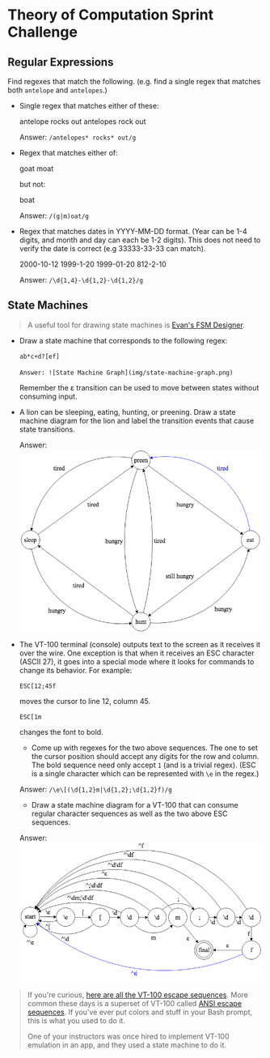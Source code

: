 # Theory of Computation Sprint Challenge

## Regular Expressions

Find regexes that match the following. (e.g. find a single regex that matches
both `antelope` and `antelopes`.)

*   Single regex that matches either of these:

    antelope rocks out
    antelopes rock out

    Answer: `/antelopes* rocks* out/g`

*   Regex that matches either of:

    goat
    moat

    but not:

    boat

    Answer: `/(g|m)oat/g`

*   Regex that matches dates in YYYY-MM-DD format. (Year can be 1-4 digits, and
    month and day can each be 1-2 digits). This does not need to verify the date
    is correct (e.g 33333-33-33 can match).

    2000-10-12
    1999-1-20
    1999-01-20
    812-2-10

    Answer: `/\d{1,4}-\d{1,2}-\d{1,2}/g`

## State Machines

> A useful tool for drawing state machines is [Evan's FSM
> Designer](http://madebyevan.com/fsm/).

*   Draw a state machine that corresponds to the following regex:

        ab*c+d?[ef]

        Answer: ![State Machine Graph](img/state-machine-graph.png)

    Remember the ε transition can be used to move between states without
    consuming input.

*   A lion can be sleeping, eating, hunting, or preening. Draw a state
    machine diagram for the lion and label the transition events that
    cause state transitions.

    Answer: ![Lion state machine](img/lion-state-machine.png)

*   The VT-100 terminal (console) outputs text to the screen as it
    receives it over the wire. One exception is that when it receives an
    ESC character (ASCII 27), it goes into a special mode where it looks
    for commands to change its behavior. For example:

        ESC[12;45f

    moves the cursor to line 12, column 45.

        ESC[1m

    changes the font to bold.

    *   Come up with regexes for the two above sequences. The one to set the
        cursor position should accept any digits for the row and column. The
        bold sequence need only accept `1` (and is a trivial regex). (ESC is
        a single character which can be represented with `\e` in the regex.)

    Answer: `/\e\[(\d{1,2}m|\d{1,2};\d{1,2}f)/g`

    *   Draw a state machine diagram for a VT-100 that can consume regular
        character sequences as well as the two above ESC sequences.

    Answer: ![VT-100 state machine graph](img/VT-100.png)

> If you're curious, [here are all the VT-100 escape
> sequences](http://ascii-table.com/ansi-escape-sequences-vt-100.php).
> More common these days is a superset of VT-100 called [ANSI escape
> sequences](http://ascii-table.com/ansi-escape-sequences.php). If
> you've ever put colors and stuff in your Bash prompt, this is what you
> used to do it.
>
> One of your instructors was once hired to implement VT-100 emulation
> in an app, and they used a state machine to do it.
